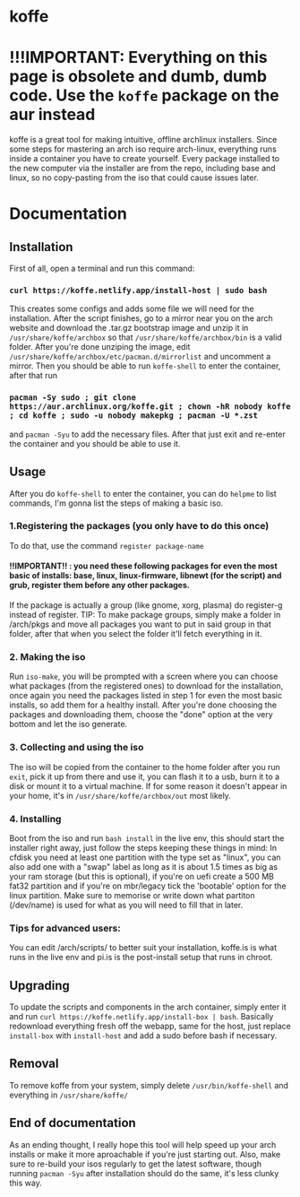 # koffe
# !!!IMPORTANT: Everything on this page is obsolete and dumb, dumb code. Use the `koffe` package on the aur instead
koffe is a great tool for making intuitive, offline archlinux installers. Since some steps for mastering an arch iso require arch-linux, everything runs inside a container you have to create yourself. Every package installed to the new computer via the installer are from the repo, including base and linux, so no copy-pasting from the iso that could cause issues later.
# Documentation
## Installation
First of all, open a terminal and run this command:
### `curl https://koffe.netlify.app/install-host | sudo bash`
This creates some configs and adds some file we will need for the installation.
After the script finishes, go to a mirror near you on the arch website and download the .tar.gz bootstrap image and unzip it in `/usr/share/koffe/archbox` so that `/usr/share/koffe/archbox/bin` is a valid folder.
After you're done unziping the image, edit `/usr/share/koffe/archbox/etc/pacman.d/mirrorlist` and uncomment a mirror. Then you should be able to run `koffe-shell` to enter the container, after that run 
### `pacman -Sy sudo ; git clone https://aur.archlinux.org/koffe.git ; chown -hR nobody koffe ; cd koffe ; sudo -u nobody makepkg ; pacman -U *.zst`
and `pacman -Syu` to add the necessary files. After that just exit and re-enter the container and you should be able to use it.
## Usage
After you do `koffe-shell` to enter the container, you can do `helpme` to list commands, I'm gonna list the steps of making a basic iso.
### 1.Registering the packages (you only have to do this once)
To do that, use the command `register package-name`
#### !!IMPORTANT!! : you need these following packages for even the most basic of installs: base, linux, linux-firmware, libnewt (for the script) and grub, register them before any other packages.
If the package is actually a group (like gnome, xorg, plasma) do register-g instead of register.
TIP: To make package groups, simply make a folder in /arch/pkgs and move all packages you want to put in said group in that folder, after that when you select the folder it'll fetch everything in it.
### 2. Making the iso
Run `iso-make`, you will be prompted with a screen where you can choose what packages (from the registered ones) to download for the installation, once again you need the packages listed in step 1 for even the most basic installs, so add them for a healthy install. After you're done choosing the packages and downloading them, choose the "done" option at the very bottom and let the iso generate.
### 3. Collecting and using the iso
The iso will be copied from the container to the home folder after you run `exit`, pick it up from there and use it, you can flash it to a usb, burn it to a disk or mount it to a virtual machine. If for some reason it doesn't appear in your home, it's in `/usr/share/koffe/archbox/out` most likely.
### 4. Installing
Boot from the iso and run `bash install` in the live env, this should start the installer right away, just follow the steps keeping these things in mind:
In cfdisk you need at least one partition with the type set as "linux", you can also add one with a "swap" label as long as it is about 1.5 times as big as your ram storage (but this is optional), if you're on uefi create a 500 MB fat32 partition and if you're on mbr/legacy tick the 'bootable' option for the linux partition. Make sure to memorise or write down what partiton (/dev/name) is used for what as you will need to fill that in later.
### Tips for advanced users:
You can edit /arch/scripts/ to better suit your installation, koffe.is is what runs in the live env and pi.is is the post-install setup that runs in chroot.
## Upgrading
To update the scripts and components in the arch container, simply enter it and run `curl https://koffe.netlify.app/install-box | bash`. Basically redownload everything fresh off the webapp, same for the host, just replace `install-box` with `install-host` and add a sudo before bash if necessary.
## Removal
To remove koffe from your system, simply delete `/usr/bin/koffe-shell` and everything in `/usr/share/koffe/`
## End of documentation
As an ending thought, I really hope this tool will help speed up your arch installs or make it more aproachable if you're just starting out. Also, make sure to re-build your isos regularly to get the latest software, though running `pacman -Syu` after installation should do the same, it's less clunky this way.

